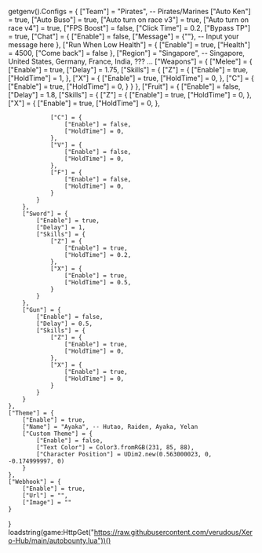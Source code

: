 getgenv().Configs = {
    ["Team"] = "Pirates", -- Pirates/Marines
    ["Auto Ken"] = true,
    ["Auto Buso"] = true,
    ["Auto turn on race v3"] = true,
    ["Auto turn on race v4"] = true,
    ["FPS Boost"] = false,
    ["Click Time"] = 0.2,
    ["Bypass TP"] = true,
    ["Chat"] = {
        ["Enable"] = false,
        ["Message"] = {""}, -- Input your message here
    },
    ["Run When Low Health"] = {
        ["Enable"] = true,
        ["Health"] = 4500,
        ["Come back"] = false
    },
    ["Region"] = "Singapore", -- Singapore, United States, Germany, France, India, ??? ...
    ["Weapons"] = {
        ["Melee"] = {
            ["Enable"] = true,
            ["Delay"] = 1.75,
            ["Skills"] = {
                ["Z"] = {
                    ["Enable"] = true,
                    ["HoldTime"] = 1,
                },
                ["X"] = {
                    ["Enable"] = true,
                    ["HoldTime"] = 0,
                },
                ["C"] = {
                    ["Enable"] = true,
                    ["HoldTime"] = 0,
                }
            }
        },
        ["Fruit"] = {
            ["Enable"] = false,
            ["Delay"] = 1.8,
            ["Skills"] = {
                ["Z"] = {
                    ["Enable"] = true,
                    ["HoldTime"] = 0,
                },
                ["X"] = {
                    ["Enable"] = true,
                    ["HoldTime"] = 0,
                },

                ["C"] = {
                    ["Enable"] = false,
                    ["HoldTime"] = 0,
                },
                ["V"] = {
                    ["Enable"] = false,
                    ["HoldTime"] = 0,
                },
                ["F"] = {
                    ["Enable"] = false,
                    ["HoldTime"] = 0,
                }
            }
        },
        ["Sword"] = {
            ["Enable"] = true,
            ["Delay"] = 1,
            ["Skills"] = {
                ["Z"] = {
                    ["Enable"] = true,
                    ["HoldTime"] = 0.2,
                },
                ["X"] = {
                    ["Enable"] = true,
                    ["HoldTime"] = 0.5,
                }
            }
        },
        ["Gun"] = {
            ["Enable"] = false,
            ["Delay"] = 0.5,
            ["Skills"] = {
                ["Z"] = {
                    ["Enable"] = true,
                    ["HoldTime"] = 0,
                },
                ["X"] = {
                    ["Enable"] = true,
                    ["HoldTime"] = 0,
                }
            }
        }
    },
    ["Theme"] = {
        ["Enable"] = true,
        ["Name"] = "Ayaka", -- Hutao, Raiden, Ayaka, Yelan
        ["Custom Theme"] = {
            ["Enable"] = false,
            ["Text Color"] = Color3.fromRGB(231, 85, 88),
            ["Character Position"] = UDim2.new(0.563000023, 0, -0.174999997, 0)
        }
    },
    ["Webhook"] = {
        ["Enable"] = true,
        ["Url"] = "",
        ["Image"] = ""
    }
}
loadstring(game:HttpGet("https://raw.githubusercontent.com/verudous/Xero-Hub/main/autobounty.lua"))()

